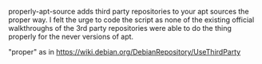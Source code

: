 properly-apt-source adds third party repositories to your apt sources the proper way. I felt the urge to code the script as none of the existing official walkthroughs of the 3rd party repositories were able to do the thing properly for the never versions of apt.

"proper" as in https://wiki.debian.org/DebianRepository/UseThirdParty
